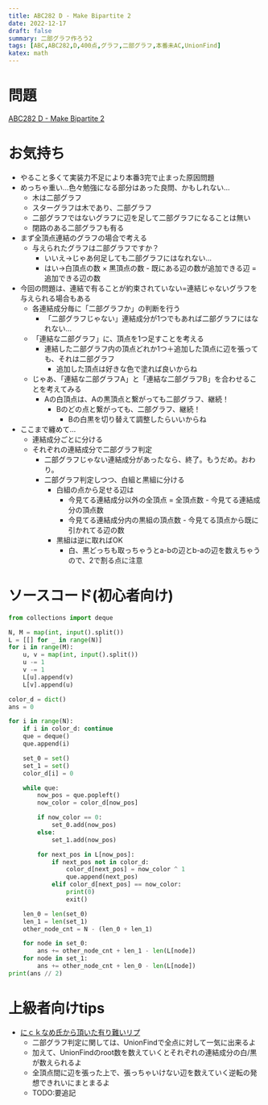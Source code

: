 ```yaml
---
title: ABC282 D - Make Bipartite 2
date: 2022-12-17
draft: false
summary: 二部グラフ作ろう2
tags: [ABC,ABC282,D,400点,グラフ,二部グラフ,本番未AC,UnionFind]
katex: math
---
```


# 問題
[ABC282 D - Make Bipartite 2](https://atcoder.jp/contests/abc282/tasks/abc282_d)

# お気持ち
* やること多くて実装力不足により本番3完で止まった原因問題
* めっちゃ重い…色々勉強になる部分はあった良問、かもしれない…
    * 木は二部グラフ
    * スターグラフは木であり、二部グラフ
    * 二部グラフではないグラフに辺を足して二部グラフになることは無い
    * 閉路のある二部グラフも有る
* まず全頂点連結のグラフの場合で考える
    * 与えられたグラフは二部グラフですか？
        * いいえ→じゃあ何足しても二部グラフにはなれない…
        * はい→白頂点の数 × 黒頂点の数 - 既にある辺の数が追加できる辺 = 追加できる辺の数
* 今回の問題は、連結で有ることが約束されていない=連結じゃないグラフを与えられる場合もある
    * 各連結成分毎に「二部グラフか」の判断を行う
        * 「二部グラフじゃない」連結成分が1つでもあれば二部グラフにはなれない…
    * 「連結な二部グラフ」に、頂点を1つ足すことを考える
        * 連結した二部グラフ内の頂点どれか1つ＋追加した頂点に辺を張っても、それは二部グラフ
            * 追加した頂点は好きな色で塗れば良いからね
    * じゃあ、「連結な二部グラフA」と「連結な二部グラフB」を合わせることを考えてみる
        * Aの白頂点は、Aの黒頂点と繋がっても二部グラフ、継続！
            * Bのどの点と繋がっても、二部グラフ、継続！
                * Bの白黒を切り替えて調整したらいいからね
* ここまで纏めて…
    * 連結成分ごとに分ける
    * それぞれの連結成分で二部グラフ判定
        * 二部グラフじゃない連結成分があったなら、終了。もうだめ。おわり。
        * 二部グラフ判定しつつ、白組と黒組に分ける
            * 白組の点から足せる辺は
                * 今見てる連結成分以外の全頂点 = 全頂点数 - 今見てる連結成分の頂点数
                * 今見てる連結成分内の黒組の頂点数 - 今見てる頂点から既に引かれてる辺の数
            * 黒組は逆に取ればOK
                * 白、黒どっちも取っちゃうとa-bの辺とb-aの辺を数えちゃうので、2で割る点に注意

# ソースコード(初心者向け)
```python:D.py
from collections import deque

N, M = map(int, input().split())
L = [[] for _ in range(N)]
for i in range(M):
    u, v = map(int, input().split())
    u -= 1
    v -= 1
    L[u].append(v)
    L[v].append(u)

color_d = dict()
ans = 0

for i in range(N):
    if i in color_d: continue
    que = deque()
    que.append(i)

    set_0 = set()
    set_1 = set()
    color_d[i] = 0

    while que:
        now_pos = que.popleft()
        now_color = color_d[now_pos]

        if now_color == 0:
            set_0.add(now_pos)
        else:
            set_1.add(now_pos)

        for next_pos in L[now_pos]:
            if next_pos not in color_d:
                color_d[next_pos] = now_color ^ 1
                que.append(next_pos)
            elif color_d[next_pos] == now_color:
                print(0)
                exit()

    len_0 = len(set_0)
    len_1 = len(set_1)
    other_node_cnt = N - (len_0 + len_1)

    for node in set_0:
        ans += other_node_cnt + len_1 - len(L[node])
    for node in set_1:
        ans += other_node_cnt + len_0 - len(L[node])
print(ans // 2)

```

# 上級者向けtips
* [にｃｋなめ氏から頂いた有り難いリプ](https://twitter.com/nickname959198/status/1604163801120591872?s=20&t=Ul6VaS8g5ptuaTJVB7SaBw)
    * 二部グラフ判定に関しては、UnionFindで全点に対して一気に出来るよ
    * 加えて、UnionFindのroot数を数えていくとそれぞれの連結成分の白/黒が数えられるよ
    * 全頂点間に辺を張った上で、張っちゃいけない辺を数えていく逆転の発想できれいにまとまるよ
    * TODO:要追記